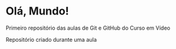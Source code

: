 # Olá, Mundo!
 Primeiro repositório das aulas de Git e GitHub do Curso em Vídeo

 Repositório criado durante uma aula
